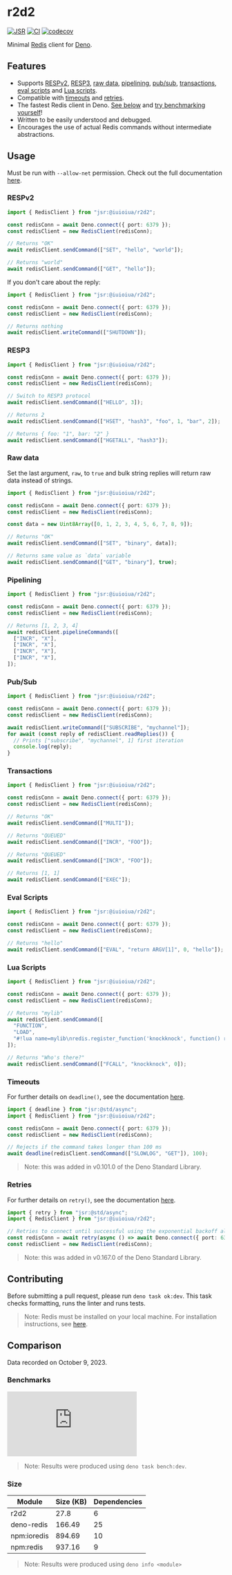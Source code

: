 # r2d2

[![JSR](https://jsr.io/badges/@iuioiua/r2d2)](https://jsr.io/@iuioiua/r2d2)
[![CI](https://github.com/iuioiua/r2d2/actions/workflows/ci.yml/badge.svg)](https://github.com/iuioiua/r2d2/actions/workflows/ci.yml)
[![codecov](https://codecov.io/gh/iuioiua/r2d2/branch/main/graph/badge.svg?token=8IDAVSL014)](https://codecov.io/gh/iuioiua/r2d2)

Minimal [Redis](https://redis.io/) client for [Deno](https://deno.land/).

## Features

- Supports [RESPv2](#respv2), [RESP3](#resp3), [raw data](#raw-data),
  [pipelining](#pipelining), [pub/sub](#pubsub), [transactions](#transactions),
  [eval scripts](#eval-script) and [Lua scripts](#lua-script).
- Compatible with [timeouts](#timeouts) and [retries](#retries).
- The fastest Redis client in Deno. [See below](#benchmarks) and
  [try benchmarking yourself](#contributing)!
- Written to be easily understood and debugged.
- Encourages the use of actual Redis commands without intermediate abstractions.

## Usage

Must be run with `--allow-net` permission. Check out the full documentation
[here](https://jsr.io/@iuioiua/r2d2).

### RESPv2

```ts
import { RedisClient } from "jsr:@iuioiua/r2d2";

const redisConn = await Deno.connect({ port: 6379 });
const redisClient = new RedisClient(redisConn);

// Returns "OK"
await redisClient.sendCommand(["SET", "hello", "world"]);

// Returns "world"
await redisClient.sendCommand(["GET", "hello"]);
```

If you don't care about the reply:

```ts
import { RedisClient } from "jsr:@iuioiua/r2d2";

const redisConn = await Deno.connect({ port: 6379 });
const redisClient = new RedisClient(redisConn);

// Returns nothing
await redisClient.writeCommand(["SHUTDOWN"]);
```

### RESP3

```ts
import { RedisClient } from "jsr:@iuioiua/r2d2";

const redisConn = await Deno.connect({ port: 6379 });
const redisClient = new RedisClient(redisConn);

// Switch to RESP3 protocol
await redisClient.sendCommand(["HELLO", 3]);

// Returns 2
await redisClient.sendCommand(["HSET", "hash3", "foo", 1, "bar", 2]);

// Returns { foo: "1", bar: "2" }
await redisClient.sendCommand(["HGETALL", "hash3"]);
```

### Raw data

Set the last argument, `raw`, to `true` and bulk string replies will return raw
data instead of strings.

```ts
import { RedisClient } from "jsr:@iuioiua/r2d2";

const redisConn = await Deno.connect({ port: 6379 });
const redisClient = new RedisClient(redisConn);

const data = new Uint8Array([0, 1, 2, 3, 4, 5, 6, 7, 8, 9]);

// Returns "OK"
await redisClient.sendCommand(["SET", "binary", data]);

// Returns same value as `data` variable
await redisClient.sendCommand(["GET", "binary"], true);
```

### Pipelining

```ts
import { RedisClient } from "jsr:@iuioiua/r2d2";

const redisConn = await Deno.connect({ port: 6379 });
const redisClient = new RedisClient(redisConn);

// Returns [1, 2, 3, 4]
await redisClient.pipelineCommands([
  ["INCR", "X"],
  ["INCR", "X"],
  ["INCR", "X"],
  ["INCR", "X"],
]);
```

### Pub/Sub

```ts
import { RedisClient } from "jsr:@iuioiua/r2d2";

const redisConn = await Deno.connect({ port: 6379 });
const redisClient = new RedisClient(redisConn);

await redisClient.writeCommand(["SUBSCRIBE", "mychannel"]);
for await (const reply of redisClient.readReplies()) {
  // Prints ["subscribe", "mychannel", 1] first iteration
  console.log(reply);
}
```

### Transactions

```ts
import { RedisClient } from "jsr:@iuioiua/r2d2";

const redisConn = await Deno.connect({ port: 6379 });
const redisClient = new RedisClient(redisConn);

// Returns "OK"
await redisClient.sendCommand(["MULTI"]);

// Returns "QUEUED"
await redisClient.sendCommand(["INCR", "FOO"]);

// Returns "QUEUED"
await redisClient.sendCommand(["INCR", "FOO"]);

// Returns [1, 1]
await redisClient.sendCommand(["EXEC"]);
```

### Eval Scripts

```ts
import { RedisClient } from "jsr:@iuioiua/r2d2";

const redisConn = await Deno.connect({ port: 6379 });
const redisClient = new RedisClient(redisConn);

// Returns "hello"
await redisClient.sendCommand(["EVAL", "return ARGV[1]", 0, "hello"]);
```

### Lua Scripts

```ts
import { RedisClient } from "jsr:@iuioiua/r2d2";

const redisConn = await Deno.connect({ port: 6379 });
const redisClient = new RedisClient(redisConn);

// Returns "mylib"
await redisClient.sendCommand([
  "FUNCTION",
  "LOAD",
  "#!lua name=mylib\nredis.register_function('knockknock', function() return 'Who\\'s there?' end)",
]);

// Returns "Who's there?"
await redisClient.sendCommand(["FCALL", "knockknock", 0]);
```

### Timeouts

For further details on `deadline()`, see the documentation
[here](https://jsr.io/@std/async/doc/~/deadline).

```ts
import { deadline } from "jsr:@std/async";
import { RedisClient } from "jsr:@iuioiua/r2d2";

const redisConn = await Deno.connect({ port: 6379 });
const redisClient = new RedisClient(redisConn);

// Rejects if the command takes longer than 100 ms
await deadline(redisClient.sendCommand(["SLOWLOG", "GET"]), 100);
```

> Note: this was added in v0.101.0 of the Deno Standard Library.

### Retries

For further details on `retry()`, see the documentation
[here](https://jsr.io/@std/async/doc/~/retry).

```ts
import { retry } from "jsr:@std/async";
import { RedisClient } from "jsr:@iuioiua/r2d2";

// Retries to connect until successful using the exponential backoff algorithm.
const redisConn = await retry(async () => await Deno.connect({ port: 6379 }));
const redisClient = new RedisClient(redisConn);
```

> Note: this was added in v0.167.0 of the Deno Standard Library.

## Contributing

Before submitting a pull request, please run `deno task ok:dev`. This task
checks formatting, runs the linter and runs tests.

> Note: Redis must be installed on your local machine. For installation
> instructions, see [here](https://redis.io/docs/getting-started/installation/).

## Comparison

Data recorded on October 9, 2023.

### Benchmarks

[![Benchmark graph generated by Bxnch](https://bxnch.deno.dev/iuioiua/r2d2/main/bench.json?color=red)](https://github.com/iuioiua/bxnch)

> Note: Results were produced using `deno task bench:dev`.

### Size

| Module      | Size (KB) | Dependencies |
| ----------- | --------- | ------------ |
| r2d2        | 27.8      | 6            |
| deno-redis  | 166.49    | 25           |
| npm:ioredis | 894.69    | 10           |
| npm:redis   | 937.16    | 9            |

> Note: Results were produced using `deno info <module>`
